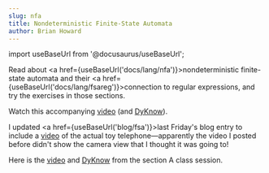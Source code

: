 ```yaml
---
slug: nfa
title: Nondeterministic Finite-State Automata
author: Brian Howard
---
```

import useBaseUrl from '@docusaurus/useBaseUrl';

Read about <a href={useBaseUrl('docs/lang/nfa')}>nondeterministic finite-state automata</a> and their <a href={useBaseUrl('docs/lang/fsareg')}>connection to regular expressions</a>, and try the exercises in those sections.

Watch this accompanying [video](https://drive.google.com/file/d/1QfJfvfFxYEDZMT0C7xifwmewZLPPO5Pd/view) (and [DyKnow](https://drive.google.com/open?id=1-uyCi9ebCgwKVSm4fz8e70AoRq3Wikqj)).

I updated <a href={useBaseUrl('blog/fsa')}>last Friday's blog entry</a> to include a [video](https://drive.google.com/file/d/1kI7JeF6LzXlE02I37uekmQhYi4XFvzv4/view) of the actual toy telephone&mdash;apparently the video I posted before didn't show the camera view that I thought it was going to!

Here is the [video](https://drive.google.com/file/d/1YDZjFcJuUmb37mmzqyvuDamNloRCYB7-/view) and [DyKnow](https://drive.google.com/open?id=1-vEzByG3HL9bZ9IXeqBro5eOPbN_EI6C) from the section A class session.
